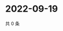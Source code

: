 # 2022-09-19

共 0 条

<!-- BEGIN WEIBO -->
<!-- 最后更新时间 Mon Sep 19 2022 22:25:10 GMT+0800 (China Standard Time) -->

<!-- END WEIBO -->
